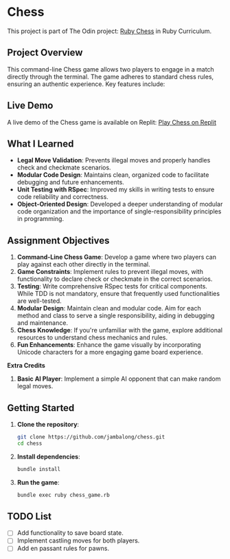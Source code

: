 # Chess

This project is part of The Odin project: [Ruby Chess](https://www.theodinproject.com/lessons/ruby-ruby-final-project) in Ruby Curriculum.

## Project Overview

This command-line Chess game allows two players to engage in a match directly through the terminal. The game adheres to standard chess rules, ensuring an authentic experience. Key features include:

## Live Demo
A live demo of the Chess game is available on Replit: [Play Chess on Replit](https://replit.com/@jambalong/chess)

## What I Learned

- **Legal Move Validation**: Prevents illegal moves and properly handles check and checkmate scenarios.
- **Modular Code Design**: Maintains clean, organized code to facilitate debugging and future enhancements.
- **Unit Testing with RSpec**: Improved my skills in writing tests to ensure code reliability and correctness.
- **Object-Oriented Design**: Developed a deeper understanding of modular code organization and the importance of single-responsibility principles in programming.

## Assignment Objectives

1. **Command-Line Chess Game**: Develop a game where two players can play against each other directly in the terminal.
2. **Game Constraints**: Implement rules to prevent illegal moves, with functionality to declare check or checkmate in the correct scenarios.
4. **Testing**: Write comprehensive RSpec tests for critical components. While TDD is not mandatory, ensure that frequently used functionalities are well-tested.
5. **Modular Design**: Maintain clean and modular code. Aim for each method and class to serve a single responsibility, aiding in debugging and maintenance.
6. **Chess Knowledge**: If you're unfamiliar with the game, explore additional resources to understand chess mechanics and rules.
7. **Fun Enhancements**: Enhance the game visually by incorporating Unicode characters for a more engaging game board experience.

**Extra Credits**

1. **Basic AI Player**: Implement a simple AI opponent that can make random legal moves.

## Getting Started

1. **Clone the repository**:
    ```bash
    git clone https://github.com/jambalong/chess.git
    cd chess
    ```

2. **Install dependencies**:
    ```bash
    bundle install
    ```

3. **Run the game**:
    ```bash
    bundle exec ruby chess_game.rb
    ```

## TODO List

- [ ] Add functionality to save board state.
- [ ] Implement castling moves for both players.
- [ ] Add en passant rules for pawns.
